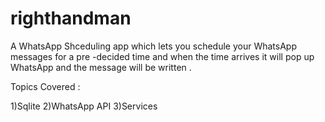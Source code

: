 # righthandman

A WhatsApp Shceduling app which lets you schedule your WhatsApp messages for a pre -decided time and when the time arrives it will pop up WhatsApp
and the message will be written .


Topics Covered :

1)Sqlite
2)WhatsApp API
3)Services
